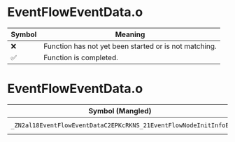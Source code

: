 # EventFlowEventData.o
| Symbol | Meaning 
| ------------- | ------------- 
| :x: | Function has not yet been started or is not matching. 
| :white_check_mark: | Function is completed. 


# EventFlowEventData.o
| Symbol (Mangled) | Symbol (Demangled) | Decompiled? |
| ------------- |  ------------- | ------------- |
| `_ZN2al18EventFlowEventDataC2EPKcRKNS_21EventFlowNodeInitInfoE` | `al::EventFlowEventData::EventFlowEventData(char const*,al::EventFlowNodeInitInfo const&)` | :x: |
